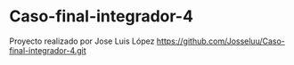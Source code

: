 # Caso-final-integrador-4

Proyecto realizado por Jose Luis López https://github.com/Josseluu/Caso-final-integrador-4.git
